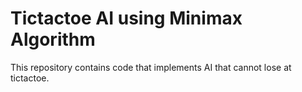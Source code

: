 # Tictactoe AI using Minimax Algorithm
This repository contains code that implements AI that cannot 
lose at tictactoe.